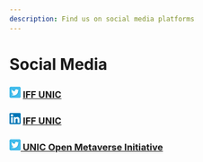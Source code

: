 ```yaml
---
description: Find us on social media platforms
---
```


# Social Media

### ![](<../.gitbook/assets/twitter (1).jpg>) [IFF UNIC](https://twitter.com/iffunic)

### ![](../.gitbook/assets/linkedin.jpg) [IFF UNIC](https://www.linkedin.com/company/institute-for-the-future-iff/)

### &#x20;[![](../.gitbook/assets/twitter.jpg) UNIC Open Metaverse Initiative](https://twitter.com/unicmetaverse)
